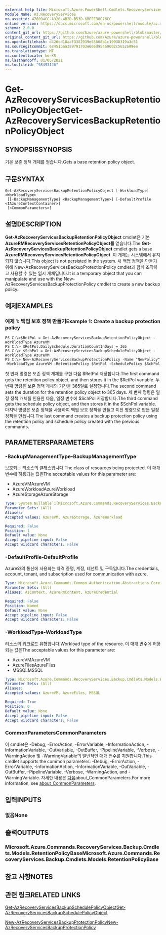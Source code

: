 ```yaml
---
external help file: Microsoft.Azure.PowerShell.Cmdlets.RecoveryServices.Backup.dll-Help.xml
Module Name: Az.RecoveryServices
ms.assetid: 476094CC-A320-4B2D-B53D-6BFFE30C76CC
online version: https://docs.microsoft.com/en-us/powershell/module/az.recoveryservices/get-azrecoveryservicesbackupretentionpolicyobject
schema: 2.0.0
content_git_url: https://github.com/Azure/azure-powershell/blob/master/src/RecoveryServices/RecoveryServices/help/Get-AzRecoveryServicesBackupRetentionPolicyObject.md
original_content_git_url: https://github.com/Azure/azure-powershell/blob/master/src/RecoveryServices/RecoveryServices/help/Get-AzRecoveryServicesBackupRetentionPolicyObject.md
ms.openlocfilehash: d426cd18aaf3382939e55668b1c19938319a3c51
ms.sourcegitcommit: 68451baa389791703e666d95469602c5652609ee
ms.translationtype: MT
ms.contentlocale: ko-KR
ms.lasthandoff: 01/05/2021
ms.locfileid: "98493146"
---
```

# <span data-ttu-id="cb230-101">Get-AzRecoveryServicesBackupRetentionPolicyObject</span><span class="sxs-lookup"><span data-stu-id="cb230-101">Get-AzRecoveryServicesBackupRetentionPolicyObject</span></span>

## <span data-ttu-id="cb230-102">SYNOPSIS</span><span class="sxs-lookup"><span data-stu-id="cb230-102">SYNOPSIS</span></span>
<span data-ttu-id="cb230-103">기본 보존 정책 개체를 얻습니다.</span><span class="sxs-lookup"><span data-stu-id="cb230-103">Gets a base retention policy object.</span></span>

## <span data-ttu-id="cb230-104">구문</span><span class="sxs-lookup"><span data-stu-id="cb230-104">SYNTAX</span></span>

```
Get-AzRecoveryServicesBackupRetentionPolicyObject [-WorkloadType] <WorkloadType>
 [[-BackupManagementType] <BackupManagementType>] [-DefaultProfile <IAzureContextContainer>]
 [<CommonParameters>]
```

## <span data-ttu-id="cb230-105">설명</span><span class="sxs-lookup"><span data-stu-id="cb230-105">DESCRIPTION</span></span>
<span data-ttu-id="cb230-106">**Get-AzRecoveryServicesBackupRetentionPolicyObject** cmdlet은 기본 **AzureRMRecoveryServicesRetentionPolicyObject를** 얻습니다.</span><span class="sxs-lookup"><span data-stu-id="cb230-106">The **Get-AzRecoveryServicesBackupRetentionPolicyObject** cmdlet gets a base **AzureRMRecoveryServicesRetentionPolicyObject**.</span></span>
<span data-ttu-id="cb230-107">이 개체는 시스템에서 유지되지 않습니다.</span><span class="sxs-lookup"><span data-stu-id="cb230-107">This object is not persisted in the system.</span></span>
<span data-ttu-id="cb230-108">새 백업 정책을 만들기 위해 New-AzRecoveryServicesBackupProtectionPolicy cmdlet과 함께 조작하고 사용할 수 있는 임시 개체입니다.</span><span class="sxs-lookup"><span data-stu-id="cb230-108">It is a temporary object that you can manipulate and use with the New-AzRecoveryServicesBackupProtectionPolicy cmdlet to create a new backup policy.</span></span>

## <span data-ttu-id="cb230-109">예제</span><span class="sxs-lookup"><span data-stu-id="cb230-109">EXAMPLES</span></span>

### <span data-ttu-id="cb230-110">예제 1: 백업 보호 정책 만들기</span><span class="sxs-lookup"><span data-stu-id="cb230-110">Example 1: Create a backup protection policy</span></span>
```
PS C:\>$RetPol = Get-AzRecoveryServicesBackupRetentionPolicyObject -WorkloadType AzureVM 
PS C:\> $RetPol.DailySchedule.DurationCountInDays = 365
PS C:\> $SchPol = Get-AzRecoveryServicesBackupSchedulePolicyObject -WorkloadType AzureVM 
PS C:\> New-AzRecoveryServicesBackupProtectionPolicy -Name "NewPolicy" -WorkloadType AzureVM -RetentionPolicy $RetPol -SchedulePolicy $SchPol
```

<span data-ttu-id="cb230-111">첫 번째 명령은 보존 정책 개체를 구한 다음 $RetPol 저장합니다.</span><span class="sxs-lookup"><span data-stu-id="cb230-111">The first command gets the retention policy object, and then stores it in the $RetPol variable.</span></span>
<span data-ttu-id="cb230-112">두 번째 명령은 보존 정책 개체의 기간을 365일로 설정합니다.</span><span class="sxs-lookup"><span data-stu-id="cb230-112">The second command sets the duration for the retention policy object to 365 days.</span></span>
<span data-ttu-id="cb230-113">세 번째 명령은 일정 정책 개체를 인용한 다음, 일정 변수에 $SchPol 저장합니다.</span><span class="sxs-lookup"><span data-stu-id="cb230-113">The third command gets the schedule policy object, and then stores it in the $SchPol variable.</span></span>
<span data-ttu-id="cb230-114">마지막 명령은 보존 정책을 사용하여 백업 보호 정책을 만들고 이전 명령으로 만든 일정 정책을 만듭니다.</span><span class="sxs-lookup"><span data-stu-id="cb230-114">The last command creates a backup protection policy using the retention policy and schedule policy created with the previous commands.</span></span>

## <span data-ttu-id="cb230-115">PARAMETERS</span><span class="sxs-lookup"><span data-stu-id="cb230-115">PARAMETERS</span></span>

### <span data-ttu-id="cb230-116">-BackupManagementType</span><span class="sxs-lookup"><span data-stu-id="cb230-116">-BackupManagementType</span></span>
<span data-ttu-id="cb230-117">보호되는 리소스의 클래스입니다.</span><span class="sxs-lookup"><span data-stu-id="cb230-117">The class of resources being protected.</span></span> <span data-ttu-id="cb230-118">이 매개 변수에 허용되는 값은</span><span class="sxs-lookup"><span data-stu-id="cb230-118">The acceptable values for this parameter are:</span></span>
- <span data-ttu-id="cb230-119">AzureVM</span><span class="sxs-lookup"><span data-stu-id="cb230-119">AzureVM</span></span> 
- <span data-ttu-id="cb230-120">AzureWorkload</span><span class="sxs-lookup"><span data-stu-id="cb230-120">AzureWorkload</span></span>
- <span data-ttu-id="cb230-121">AzureStorage</span><span class="sxs-lookup"><span data-stu-id="cb230-121">AzureStorage</span></span>

```yaml
Type: System.Nullable`1[Microsoft.Azure.Commands.RecoveryServices.Backup.Cmdlets.Models.BackupManagementType]
Parameter Sets: (All)
Aliases:
Accepted values: AzureVM, AzureStorage, AzureWorkload

Required: False
Position: 1
Default value: None
Accept pipeline input: False
Accept wildcard characters: False
```

### <span data-ttu-id="cb230-122">-DefaultProfile</span><span class="sxs-lookup"><span data-stu-id="cb230-122">-DefaultProfile</span></span>
<span data-ttu-id="cb230-123">Azure와의 통신에 사용되는 자격 증명, 계정, 테넌트 및 구독입니다.</span><span class="sxs-lookup"><span data-stu-id="cb230-123">The credentials, account, tenant, and subscription used for communication with azure.</span></span>

```yaml
Type: Microsoft.Azure.Commands.Common.Authentication.Abstractions.Core.IAzureContextContainer
Parameter Sets: (All)
Aliases: AzContext, AzureRmContext, AzureCredential

Required: False
Position: Named
Default value: None
Accept pipeline input: False
Accept wildcard characters: False
```

### <span data-ttu-id="cb230-124">-WorkloadType</span><span class="sxs-lookup"><span data-stu-id="cb230-124">-WorkloadType</span></span>
<span data-ttu-id="cb230-125">리소스의 워크로드 유형입니다.</span><span class="sxs-lookup"><span data-stu-id="cb230-125">Workload type of the resource.</span></span> <span data-ttu-id="cb230-126">이 매개 변수에 허용되는 값은</span><span class="sxs-lookup"><span data-stu-id="cb230-126">The acceptable values for this parameter are:</span></span>
- <span data-ttu-id="cb230-127">AzureVM</span><span class="sxs-lookup"><span data-stu-id="cb230-127">AzureVM</span></span> 
- <span data-ttu-id="cb230-128">AzureFiles</span><span class="sxs-lookup"><span data-stu-id="cb230-128">AzureFiles</span></span>
- <span data-ttu-id="cb230-129">MSSQL</span><span class="sxs-lookup"><span data-stu-id="cb230-129">MSSQL</span></span>

```yaml
Type: Microsoft.Azure.Commands.RecoveryServices.Backup.Cmdlets.Models.WorkloadType
Parameter Sets: (All)
Aliases:
Accepted values: AzureVM, AzureFiles, MSSQL

Required: True
Position: 0
Default value: None
Accept pipeline input: False
Accept wildcard characters: False
```

### <span data-ttu-id="cb230-130">CommonParameters</span><span class="sxs-lookup"><span data-stu-id="cb230-130">CommonParameters</span></span>
<span data-ttu-id="cb230-131">이 cmdlet은 -Debug, -ErrorAction, -ErrorVariable, -InformationAction, -InformationVariable, -OutVariable, -OutBuffer, -PipelineVariable, -Verbose, -WarningAction 및 -WarningVariable의 일반적인 매개 변수를 지원합니다.</span><span class="sxs-lookup"><span data-stu-id="cb230-131">This cmdlet supports the common parameters: -Debug, -ErrorAction, -ErrorVariable, -InformationAction, -InformationVariable, -OutVariable, -OutBuffer, -PipelineVariable, -Verbose, -WarningAction, and -WarningVariable.</span></span> <span data-ttu-id="cb230-132">자세한 내용은 [다음](http://go.microsoft.com/fwlink/?LinkID=113216)about_CommonParameters.</span><span class="sxs-lookup"><span data-stu-id="cb230-132">For more information, see [about_CommonParameters](http://go.microsoft.com/fwlink/?LinkID=113216).</span></span>

## <span data-ttu-id="cb230-133">입력</span><span class="sxs-lookup"><span data-stu-id="cb230-133">INPUTS</span></span>

### <span data-ttu-id="cb230-134">없음</span><span class="sxs-lookup"><span data-stu-id="cb230-134">None</span></span>

## <span data-ttu-id="cb230-135">출력</span><span class="sxs-lookup"><span data-stu-id="cb230-135">OUTPUTS</span></span>

### <span data-ttu-id="cb230-136">Microsoft.Azure.Commands.RecoveryServices.Backup.Cmdlets.Models.RetentionPolicyBase</span><span class="sxs-lookup"><span data-stu-id="cb230-136">Microsoft.Azure.Commands.RecoveryServices.Backup.Cmdlets.Models.RetentionPolicyBase</span></span>

## <span data-ttu-id="cb230-137">참고 사항</span><span class="sxs-lookup"><span data-stu-id="cb230-137">NOTES</span></span>

## <span data-ttu-id="cb230-138">관련 링크</span><span class="sxs-lookup"><span data-stu-id="cb230-138">RELATED LINKS</span></span>

[<span data-ttu-id="cb230-139">Get-AzRecoveryServicesBackupSchedulePolicyObject</span><span class="sxs-lookup"><span data-stu-id="cb230-139">Get-AzRecoveryServicesBackupSchedulePolicyObject</span></span>](./Get-AzRecoveryServicesBackupSchedulePolicyObject.md)

[<span data-ttu-id="cb230-140">New-AzRecoveryServicesBackupProtectionPolicy</span><span class="sxs-lookup"><span data-stu-id="cb230-140">New-AzRecoveryServicesBackupProtectionPolicy</span></span>](./New-AzRecoveryServicesBackupProtectionPolicy.md)


